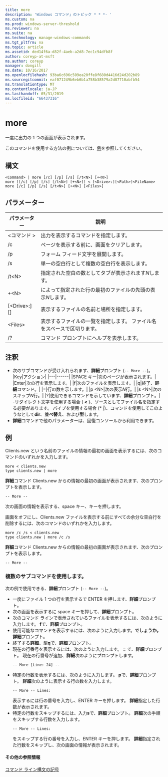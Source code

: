 ```yaml
---
title: more
description: 'Windows コマンド」のトピック * * *- '
ms.custom: na
ms.prod: windows-server-threshold
ms.reviewer: na
ms.suite: na
ms.technology: manage-windows-commands
ms.tgt_pltfrm: na
ms.topic: article
ms.assetid: ded14f6a-d82f-4aeb-a2d8-7ec1c94dfb8f
author: coreyp-at-msft
ms.author: coreyp
manager: dongill
ms.date: 10/16/2017
ms.openlocfilehash: 93ba6c696c509ea20ffe8f680d4416d24d202b89
ms.sourcegitcommit: eaf071249b6eb6b1a758b38579a2d87710abfb54
ms.translationtype: MT
ms.contentlocale: ja-JP
ms.lasthandoff: 05/31/2019
ms.locfileid: "66437316"
---
```

# <a name="more"></a>more



一度に出力の 1 つの画面が表示されます。

このコマンドを使用する方法の例については、[例](#BKMK_examples)を参照してください。

## <a name="syntax"></a>構文

```
<Command> | more [/c] [/p] [/s] [/t<N>] [+<N>]
more [[/c] [/p] [/s] [/t<N>] [+<N>]] < [<Drive>:][<Path>]<FileName>
more [/c] [/p] [/s] [/t<N>] [+<N>] [<Files>]
```

## <a name="parameters"></a>パラメーター

|           パラメーター            |                               説明                               |
|--------------------------------|-------------------------------------------------------------------------|
|           \<コマンド >           |      出力を表示するコマンドを指定します。      |
|               /c               |               ページを表示する前に、画面をクリアします。               |
|               /p               |                      フォーム フィード文字を展開します。                      |
|               /s               |          単一の空白行として複数の空白行を表示します。          |
|             /t\<N>             |         指定された空白の数としてタブが表示されます*N*します。         |
|             +\<N>              |     によって指定された行の最初のファイルの先頭の表示*N*します。     |
| [\<Drive>:] [<Path>]<FileName> |          表示するファイルの名前と場所を指定します。          |
|            \<Files>            | 表示するファイルの一覧を指定します。 ファイル名をスペースで区切ります。 |
|               /?               |                  コマンド プロンプトにヘルプを表示します。                   |

## <a name="remarks"></a>注釈

-   次のサブコマンドが受け入れられます、**詳細**プロンプト (`-- More --`)。  
    |Key|アクション|
    |---|------|
    |SPACE キー|次のページが表示されます。|
    |Enter|次の行を表示します。|
    |f|次のファイルを表示します。|
    |q|終了、**詳細**コマンド。|
    |=|行の数を示します。|
    |p \<N>|次の表示*N*行。|
    |s \<N>|次のスキップ*N*行。|
    |?|使用できるコマンドを示しています、**詳細**プロンプト。|
-リダイレクト文字を使用する場合 ( **<** )、ソースとしてファイル名を指定する必要があります。 パイプを使用する場合 (* *|*)、コマンドを使用してこのようなとして**dir**、**並べ替え**、および**型**します。
-   **詳細**コマンドで他のパラメーターは、回復コンソールから利用できます。

## <a name="BKMK_examples"></a>例

Clients.new という名前のファイルの情報の最初の画面を表示するには、次のコマンドのいずれかを入力します。
```
more < clients.new
type clients.new | more
```
**詳細**コマンド Clients.new からの情報の最初の画面が表示されます、次のプロンプトを表示します。
```
-- More --
```
次の画面の情報を表示する、space キー、キーを押します。

画面をオフにし、Clients.new ファイルを表示する前にすべての余分な空白行を削除するには、次のコマンドのいずれかを入力します。
```
more /c /s < clients.new
type clients.new | more /c /s
```
**詳細**コマンド Clients.new からの情報の最初の画面が表示されます、次のプロンプトを表示します。
```
-- More --
```

### <a name="using-more-subcommands"></a>複数のサブコマンドを使用します。

次の例で使用できる、**詳細**プロンプト (`-- More --`)。
- 一度にファイル 1 つの行を表示するで ENTER を押します、**詳細**プロンプト。
- 次の画面を表示するに space キーを押して、**詳細**プロンプト。
- 次のコマンド ラインで表示されているファイルを表示するには、次のように入力します。 **f**で、**詳細**プロンプト。
- 使用可能なコマンドを表示するには、次のように入力します。**でしょうか。** **詳細**プロンプト。
- 終了する**詳細**、型**q**で、**詳細**プロンプト。
- 現在の行番号を表示するには、次のように入力します。 **=** で、**詳細**プロンプト。 現在の行番号が追加、**詳細**次のようにプロンプトします。  
  ```
  -- More [Line: 24] --
  ```  
- 特定の行数を表示するには、次のように入力します。 **p**で、**詳細**プロンプト。 **詳細**次のように表示する行の数を入力します。  
  ```
  -- More -- Lines:
  ```  
  表示するには行の番号を入力し、ENTER キーを押します。 **詳細**指定した行数が表示されます。
- 特定の行数をスキップするには、入力**s**で、**詳細**プロンプト。 **詳細**次の手順をスキップする行数を入力します。  
  ```
  -- More -- Lines:
  ```  
  をスキップする行の番号を入力し、ENTER キーを押します。 **詳細**指定された行数をスキップし、次の画面の情報が表示されます。

#### <a name="additional-references"></a>その他の参照情報

[コマンド ライン構文の記号](command-line-syntax-key.md)
